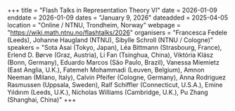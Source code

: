 +++
title = "Flash Talks in Representation Theory VI"
date = 2026-01-09
enddate = 2026-01-09
dates = "January 9, 2026"
dateadded = 2025-04-05
location = "Online / NTNU, Trondheim, Norway"
webpage = "https://wiki.math.ntnu.no/flashtalks/2026"
organisers = "Francesca Fedele (Leeds), Johanne Haugland (NTNU), Sibylle Schroll (NTNU / Cologne)"
speakers = "Sota Asai (Tokyo, Japan), Léa Bittmann (Strasbourg, France), Erlend D. Børve (Graz, Austria), Li Fan (Tsinghua, China), Viktória Klász (Bonn, Germany), Eduardo Marcos (São Paulo, Brazil), Vanessa Miemietz (East Anglia, U.K.), Fatemeh Mohammadi (Leuven, Belgium), Amnon Neeman (Milano, Italy), Calvin Pfeifer (Cologne, Germany), Anna Rodriguez Rasmussen (Uppsala, Sweden), Ralf Schiffler (Connecticut, U.S.A.), Emine Yıldırım (Leeds, U.K.), Nicholas Williams (Cambridge, U.K.), Pu Zhang (Shanghai, China)"
+++
